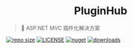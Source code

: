 <p align="center">

</p>
<h1 align="center">PluginHub</h1>

> :cake: ASP.NET MVC 插件化解决方案

[![repo size](https://img.shields.io/github/repo-size/yiyungent/PluginHub.svg?style=flat)]()
[![LICENSE](https://img.shields.io/github/license/yiyungent/PluginHub.svg?style=flat)](https://mit-license.org/)
[![nuget](https://img.shields.io/nuget/v/PluginHub.svg?style=flat)](https://www.nuget.org/packages/PluginHub/)
[![downloads](https://img.shields.io/nuget/dt/PluginHub.svg?style=flat)](https://www.nuget.org/packages/PluginHub/)


